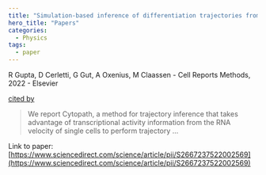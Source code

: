 ```yaml
---
title: "Simulation-based inference of differentiation trajectories from RNA velocity fields"
hero_title: "Papers"
categories:
  - Physics
tags:
  - paper
---
```

R Gupta, D Cerletti, G Gut, A Oxenius, M Claassen - Cell Reports Methods, 2022 - Elsevier

[cited by](https://scholar.google.com/scholar?cites=2625108809264800670&as_sdt=5,44&sciodt=0,44&hl=en&num=20)

>We report Cytopath, a method for trajectory inference that takes advantage of transcriptional activity information from the RNA velocity of single cells to perform trajectory …

Link to paper: [https://www.sciencedirect.com/science/article/pii/S2667237522002569](https://www.sciencedirect.com/science/article/pii/S2667237522002569)
